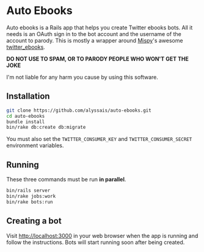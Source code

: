 # Auto Ebooks

Auto ebooks is a Rails app that helps you create Twitter ebooks bots. All it needs is an OAuth sign in to the bot account and the username of the account to parody. This is mostly a wrapper around [Mispy](https://twitter.com/m1sp)'s awesome [twitter_ebooks](https://github.com/mispy/twitter_ebooks).

**DO NOT USE TO SPAM, OR TO PARODY PEOPLE WHO WON'T GET THE JOKE**

I'm not liable for any harm you cause by using this software.

## Installation

```sh
git clone https://github.com/alyssais/auto-ebooks.git
cd auto-ebooks
bundle install
bin/rake db:create db:migrate
```

You must also set the `TWITTER_CONSUMER_KEY` and `TWITTER_CONSUMER_SECRET` environment variables.

## Running

These three commands must be run **in parallel**.

```sh
bin/rails server
bin/rake jobs:work
bin/rake bots:run
```

## Creating a bot

Visit [http://localhost:3000](http://localhost:3000) in your web browser when the app is running and follow the instructions. Bots will start running soon after being created.

